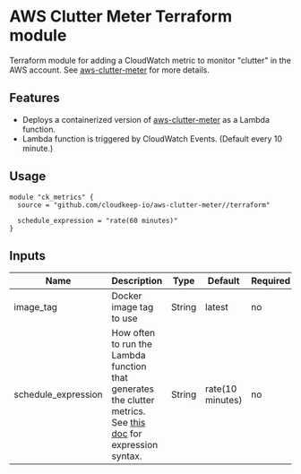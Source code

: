 # AWS Clutter Meter Terraform module

Terraform module for adding a CloudWatch metric to monitor "clutter" in the AWS account. See [aws-clutter-meter](https://github.com/cloudkeep-io/aws-clutter-meter) for more details.

## Features
* Deploys a containerized version of [aws-clutter-meter](https://github.com/cloudkeep-io/aws-clutter-meter) as a Lambda function.
* Lambda function is triggered by CloudWatch Events. (Default every 10 minute.)

## Usage
```
module "ck_metrics" {
  source = "github.com/cloudkeep-io/aws-clutter-meter//terraform"

  schedule_expression = "rate(60 minutes)" 
}
```

## Inputs

| Name | Description | Type | Default | Required |
| ---- | ----------- | ---- | ------- | -------- |
| image_tag | Docker image tag to use | String | latest | no |
| schedule_expression | How often to run the Lambda function that generates the clutter metrics. See [this doc](https://docs.aws.amazon.com/AmazonCloudWatch/latest/events/ScheduledEvents.html) for expression syntax. | String | rate(10 minutes) | no |

